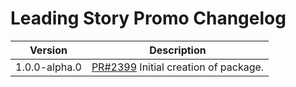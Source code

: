 # Leading Story Promo Changelog

| Version | Description |
|---------|-------------|
| 1.0.0-alpha.0 | [PR#2399](https://github.com/bbc/psammead/pull/2399) Initial creation of package. |
